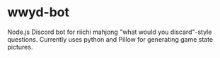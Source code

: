 # wwyd-bot
Node.js Discord bot for riichi mahjong "what would you discard"-style questions.
Currently uses python and Pillow for generating game state pictures.
